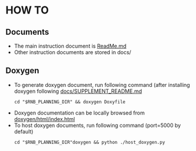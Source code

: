 # HOW TO

## Documents  
* The main instruction document is [ReadMe.md](../ReadMe.md)
* Other instruction documents are stored in docs/
    
## Doxygen
* To generate doxygen document, run following command (after installing doxygen following [docs/SUPPLEMENT_README.md](../docs/SUPPLEMENT_README.md)
    ```console
    cd "$RNB_PLANNING_DIR" && doxygen Doxyfile
    ```
* Doxygen documentation can be locally browsed from [doxygen/html/index.html](index.html)
* To host doxygen documents, run following command (port=5000 by default)
    ```console
    cd "$RNB_PLANNING_DIR"doxygen && python ./host_doxygen.py
    ```
